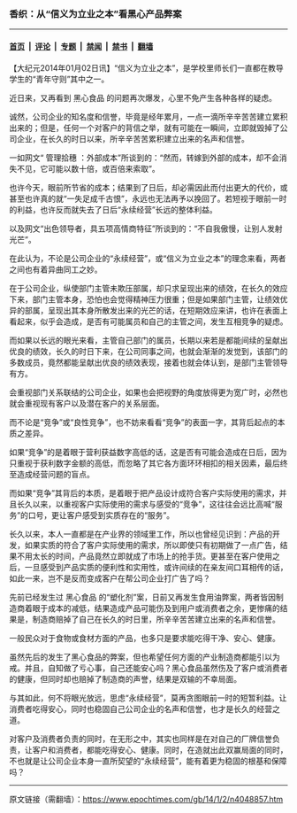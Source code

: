 ### 香织：从“信义为立业之本”看黑心产品弊案

---

#### [首页](../../../..?n4048857) &nbsp;|&nbsp; [评论](../../../../../epoch-comment?n4048857) &nbsp;|&nbsp; [专题](../../../../../epoch-special?n4048857) &nbsp;|&nbsp; [禁闻](../../../../../epoch-news?n4048857) &nbsp;|&nbsp; [禁书](../../../../../books?n4048857) &nbsp;|&nbsp; [翻墙](https://github.com/gfw-breaker/nogfw/blob/master/README.md?n4048857)


<div class="post_content" id="artbody" itemprop="articleBody">
 <!-- article content begin -->
 <p>
  【大纪元2014年01月02日讯】“信义为立业之本”，是学校里师长们一直都在教导学生的“青年守则”其中之一。
 </p>
 <p>
  近日来，又再看到
  <ok href="https://www.epochtimes.com/gb/tag/%E9%BB%91%E5%BF%83%E9%A3%9F%E5%93%81.html">
   黑心食品
  </ok>
  的问题再次爆发，心里不免产生各种各样的疑虑。
 </p>
 <p>
  诚然，公司企业的知名度和信誉，毕竟是经年累月，一点一滴所辛辛苦苦建立累积出来的；但是，任何一个对客户的背信之举，就有可能在一瞬间，立即就毁掉了公司企业，在长久的时日以来，所辛辛苦苦累积建立出来的名声和信誉。
 </p>
 <p>
  一如网文“
  <ok href="https://www.epochtimes.com/gb/tag/%E7%AE%A1%E7%90%86%E6%8B%BE%E7%A9%97.html">
   管理拾穗
  </ok>
  ：外部成本”所谈到的：“然而，转嫁到外部的成本，却不会消失不见，它可能以数十倍，或百倍来索取”。
 </p>
 <p>
  也许今天，眼前所节省的成本；结果到了日后，却必需因此而付出更大的代价，或甚至也许真的就“一失足成千古恨”，永远也无法再予以挽回了。若短视于眼前一时的利益，也许反而就失去了日后“永续经营”长远的整体利益。
 </p>
 <p>
  以及网文“出色领导者，具五项高情商特征”所谈到的：“不自我傲慢，让别人发射光芒”。
 </p>
 <p>
  在此认为，不论是公司企业的“永续经营”，或“信义为立业之本”的理念来看，两者之间也有着异曲同工之妙。
 </p>
 <p>
  在于公司企业，纵使部门主管未欺压部属，却只求呈现出来的绩效，在长久的效应下来，部门主管本身，恐怕也会觉得精神压力很重；但是如果部门主管，让绩效优异的部属，呈现出其本身所散发出来的光芒的话，在短期效应来讲，也许在表面上看起来，似乎会造成，是否有可能属员和自己的主管之间，发生互相竞争的疑虑。
 </p>
 <p>
  而如果以长远的眼光来看，主管自己部门的属员，长期以来若是都能间续的呈献出优良的绩效，长久的时日下来，在公司同事之间，也就会渐渐的发觉到，该部门的多数成员，竟然都能呈献出优良的绩效表现，接着也就会体认到，是部门主管领导有方。
 </p>
 <p>
  会重视部门关系联结的公司企业，如果也会把视野的角度放得更为宽广时，必然也就会重视现有客户以及潜在客户的关系层面。
 </p>
 <p>
  而不论是“竞争”或“良性竞争”，也不妨来看看“竞争”的表面一字，其背后起点的本质之差异。
 </p>
 <p>
  如果“竞争”的是着眼于营利获益数字高低的话，这是否有可能会造成在日后，因为只重视于获利数字金额的高低，而忽略了其它各方面环环相扣的相关因素，最后终至造成经营问题的盲点。
 </p>
 <p>
  而如果“竞争”其背后的本质，是着眼于把产品设计成符合客户实际使用的需求，并且长久以来，以重视客户实际使用的需求与感受的“竞争”，这往往会远比高喊“服务”的口号，更让客户感受到实质存在的“服务”。
 </p>
 <p>
  长久以来，本人一直都是在产业界的领域里工作，所以也曾经见识到：产品的开发，如果实质的符合了客户实际使用的需求，所以即使只有初期做了一点广告，结果不用太长的时间，产品竟然立即就成了巿场上的抢手货。更甚至在客户使用之后，一旦感受到产品实质的便利性和实用性，或许间续的在亲友间口耳相传的话，如此一来，岂不是反而变成客户在帮公司企业打广告了吗？
 </p>
 <p>
  先前已经发生过
  <ok href="https://www.epochtimes.com/gb/tag/%E9%BB%91%E5%BF%83%E9%A3%9F%E5%93%81.html">
   黑心食品
  </ok>
  的“塑化剂”案，日前又再发生食用油弊案，两者皆因制造商着眼于成本的减低，结果造成产品可能伤及到用户或消费者之余，更惨痛的结果是，制造商赔掉了自己在长久的时日里，所辛辛苦苦建立出来的名声和信誉。
 </p>
 <p>
  一般民众对于食物或食材方面的产品，也多只是要求能吃得干净、安心、健康。
 </p>
 <p>
  虽然先后的发生了黑心食品的弊案，但也希望任何方面的产业制造商都能引以为戒。并且，自知做了亏心事，自己还能安心吗？黑心食品虽然伤及了客户或消费者的健康，但同时却也赔掉了制造商的声誉，结果是双输的不幸局面。
 </p>
 <p>
  与其如此，何不将眼光放远，思虑“永续经营”，莫再贪图眼前一时的短暂利益。让消费者吃得安心，同时也稳固自己公司企业的名声和信誉，也才是长久的经营之道。
 </p>
 <p>
  对客户及消费者负责的同时，在无形之中，其实也同样是在对自己的厂牌信誉负责，让客户和消费者，都能吃得安心、健康。同时，在造就出此双赢局面的同时，不也就是让公司企业本身一直所契望的“永续经营”，能有着更为稳固的根基和保障吗？
 </p>
 <!-- article content end -->
 <div id="below_article_ad">
 </div>
</div>


---

原文链接（需翻墙）：https://www.epochtimes.com/gb/14/1/2/n4048857.htm
